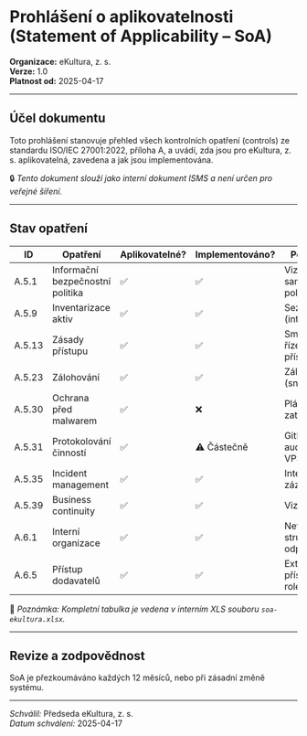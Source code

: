 # Prohlášení o aplikovatelnosti (Statement of Applicability – SoA)

**Organizace:** eKultura, z. s.  
**Verze:** 1.0  
**Platnost od:** 2025-04-17  

---

## Účel dokumentu

Toto prohlášení stanovuje přehled všech kontrolních opatření (controls) ze standardu ISO/IEC 27001:2022, příloha A, a uvádí, zda jsou pro eKultura, z. s. aplikovatelná, zavedena a jak jsou implementována.

🔒 *Tento dokument slouží jako interní dokument ISMS a není určen pro veřejné šíření.*

---

## Stav opatření

| ID | Opatření | Aplikovatelné? | Implementováno? | Poznámka |
|----|----------|----------------|------------------|----------|
| A.5.1 | Informační bezpečnostní politika | ✅ | ✅ | Viz samostatná politika |
| A.5.9 | Inventarizace aktiv | ✅ | ✅ | Seznam aktiv (interní) |
| A.5.13 | Zásady přístupu | ✅ | ✅ | Směrnice řízení přístupů |
| A.5.23 | Zálohování | ✅ | ✅ | Zálohy VPS (snapshoty) |
| A.5.30 | Ochrana před malwarem | ✅ | ❌ | Plánováno – zatím bez AV |
| A.5.31 | Protokolování činností | ✅ | ⚠️ Částečně | GitHub + auditní logy VPS |
| A.5.35 | Incident management | ✅ | ✅ | Interní záznamy |
| A.5.39 | Business continuity | ✅ | ✅ | Viz plán BCP |
| A.6.1 | Interní organizace | ✅ | ✅ | Neformální struktura, odpovědnosti |
| A.6.5 | Přístup dodavatelů | ✅ | ✅ | Externí přístupy dle role |

📌 *Poznámka: Kompletní tabulka je vedena v interním XLS souboru `soa-ekultura.xlsx`.*

---

## Revize a zodpovědnost

SoA je přezkoumáváno každých 12 měsíců, nebo při zásadní změně systému.

---

*Schválil:* Předseda eKultura, z. s.  
*Datum schválení:* 2025-04-17
